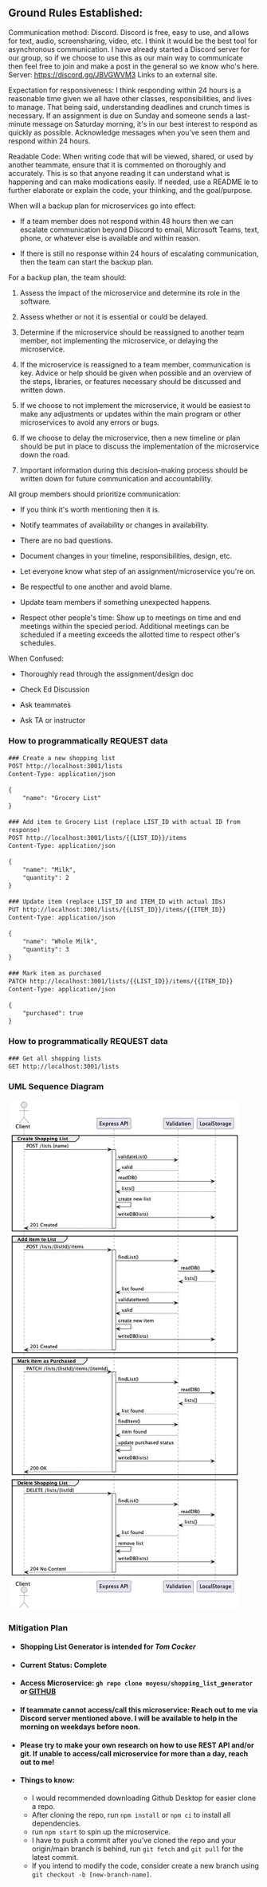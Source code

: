 ## Ground Rules Established: 

Communication method: Discord. Discord is free, easy to use, and allows for text, audio, screensharing, video, etc. I think it would be the best tool for asynchronous communication. I have already started a Discord server for our group, so if we choose to use this as our main way to communicate then feel free to join and make a post in the general so we know who's here. Server: https://discord.gg/JBVGWVM3 Links to an external site.

Expectation for responsiveness: I think responding within 24 hours is a reasonable time given we all have other classes, responsibilities, and lives to manage. That being said, understanding deadlines and crunch times is necessary. If an assignment is due on Sunday and someone sends a last-minute message on Saturday morning, it's in our best interest to respond as quickly as possible. Acknowledge messages when you’ve seen them and respond within 24 hours.

Readable Code: When writing code that will be viewed, shared, or used by another teammate, ensure that it is commented on thoroughly and accurately. This is so that anyone reading it can understand what is happening and can make modications easily. If needed, use a README le to further elaborate or explain the code, your thinking, and the goal/purpose.

When will a backup plan for microservices go into effect:

- If a team member does not respond within 48 hours then we can escalate communication beyond Discord to email, Microsoft Teams, text, phone, or whatever else is available and within reason.

- If there is still no response within 24 hours of escalating communication, then the team can start the backup plan.

For a backup plan, the team should:

1. Assess the impact of the microservice and determine its role in the software.

2. Assess whether or not it is essential or could be delayed.

3. Determine if the microservice should be reassigned to another team member, not implementing the microservice, or delaying the microservice.

4. If the microservice is reassigned to a team member, communication is key. Advice or help should be given when possible and an overview of the steps, libraries, or features necessary should be discussed and written down.

5. If we choose to not implement the microservice, it would be easiest to make any adjustments or updates within the main program or other microservices to avoid any errors or bugs.

6. If we choose to delay the microservice, then a new timeline or plan should be put in place to discuss the implementation of the microservice down the road.

7. Important information during this decision-making process should be written down for future communication and accountability.

All group members should prioritize communication:

- If you think it's worth mentioning then it is.

- Notify teammates of availability or changes in availability.

- There are no bad questions.

- Document changes in your timeline, responsibilities, design, etc.

- Let everyone know what step of an assignment/microservice you're on.

- Be respectful to one another and avoid blame.

- Update team members if something unexpected happens.

- Respect other people's time: Show up to meetings on time and end meetings within the specied period. Additional meetings can be scheduled if a meeting exceeds the allotted time to respect other's schedules.

When Confused:

- Thoroughly read through the assignment/design doc

- Check Ed Discussion

- Ask teammates

- Ask TA or instructor

### How to programmatically REQUEST data

```
### Create a new shopping list
POST http://localhost:3001/lists
Content-Type: application/json

{
    "name": "Grocery List"
}

### Add item to Grocery List (replace LIST_ID with actual ID from response)
POST http://localhost:3001/lists/{{LIST_ID}}/items
Content-Type: application/json

{
    "name": "Milk",
    "quantity": 2
}

### Update item (replace LIST_ID and ITEM_ID with actual IDs)
PUT http://localhost:3001/lists/{{LIST_ID}}/items/{{ITEM_ID}}
Content-Type: application/json

{
    "name": "Whole Milk",
    "quantity": 3
}

### Mark item as purchased
PATCH http://localhost:3001/lists/{{LIST_ID}}/items/{{ITEM_ID}}
Content-Type: application/json

{
    "purchased": true
}
```
### How to programmatically REQUEST data
```
### Get all shopping lists
GET http://localhost:3001/lists

```

### UML Sequence Diagram
![UML Sequence Diagram](/shopping_list_service.png)

### Mitigation Plan
- #### Shopping List Generator is intended for *Tom Cocker*
- #### Current Status: Complete
- #### Access Microservice: ```gh repo clone moyosu/shopping_list_generator``` or [GITHUB](https://github.com/moyosu/shopping_list_generator.git)
- #### If teammate cannot access/call this microservice: Reach out to me via Discord server mentioned above. I will be available to help in the morning on weekdays before noon.
- #### Please try to make your own research on how to use REST API and/or git. If unable to access/call microservice for more than a day, reach out to me!
- #### Things to know:
  - I would recommended downloading Github Desktop for easier clone a repo.
  - After cloning the repo, run `npm install` or `npm ci` to install all dependencies.
  - run `npm start` to spin up the microservice.
  - I have to push a commit after you've cloned the repo and your origin/main branch is behind, run `git fetch` and `git pull` for the latest commit.
  - If you intend to modify the code, consider create a new branch using `git checkout -b [new-branch-name]`.
